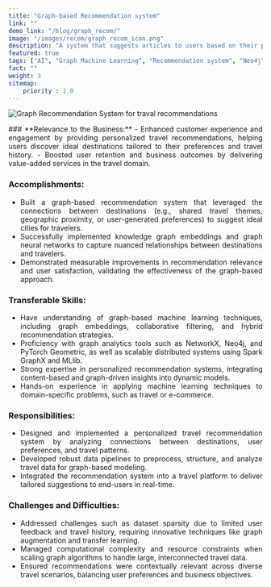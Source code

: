 ```yaml
---
title: "Graph-based Recommendation system"
link: ""
demo_link: "/blog/graph_recom/"
image: "/images/recom/graph_recom_icon.png"
description: "A system that suggests articles to users based on their past interactions with the platform using content-based filtering."
featured: true
tags: ["AI", "Graph Machine Learning", "Recommendation system", "Neo4j"]
fact: ""
weight: 3
sitemap: 
    priority : 1.0
---
```


![Graph Recommendation System for traval recommendations](/images/recom/graph_recom.png "Graph Recommendation System")

<div style="text-align:justify">
### **Relevance to the Business:**
- Enhanced customer experience and engagement by providing personalized travel recommendations, helping users discover ideal destinations tailored to their preferences and travel history.
- Boosted user retention and business outcomes by delivering value-added services in the travel domain.

### **Accomplishments:**
- Built a graph-based recommendation system that leveraged the connections between destinations (e.g., shared travel themes, geographic proximity, or user-generated preferences) to suggest ideal cities for travelers.
- Successfully implemented knowledge graph embeddings and graph neural networks to capture nuanced relationships between destinations and travelers.
- Demonstrated measurable improvements in recommendation relevance and user satisfaction, validating the effectiveness of the graph-based approach.

### **Transferable Skills:**
- Have understanding of graph-based machine learning techniques, including graph embeddings, collaborative filtering, and hybrid recommendation strategies.
- Proficiency with graph analytics tools such as NetworkX, Neo4j, and PyTorch Geometric, as well as scalable distributed systems using Spark GraphX and MLlib.
- Strong expertise in personalized recommendation systems, integrating content-based and graph-driven insights into dynamic models.
- Hands-on experience in applying machine learning techniques to domain-specific problems, such as travel or e-commerce.

### **Responsibilities:**
- Designed and implemented a personalized travel recommendation system by analyzing connections between destinations, user preferences, and travel patterns.
- Developed robust data pipelines to preprocess, structure, and analyze travel data for graph-based modeling.
- Integrated the recommendation system into a travel platform to deliver tailored suggestions to end-users in real-time.

### **Challenges and Difficulties:**
- Addressed challenges such as dataset sparsity due to limited user feedback and travel history, requiring innovative techniques like graph augmentation and transfer learning.
- Managed computational complexity and resource constraints when scaling graph algorithms to handle large, interconnected travel data.
- Ensured recommendations were contextually relevant across diverse travel scenarios, balancing user preferences and business objectives.

</div>